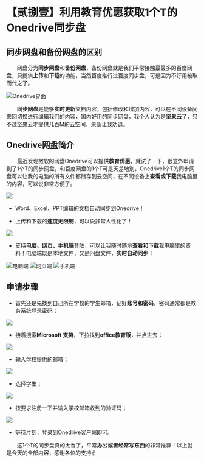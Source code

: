 # 【贰捌壹】利用教育优惠获取1个T的Onedrive同步盘
## 同步网盘和备份网盘的区别

&emsp;&emsp;网盘分为**同步网盘**和**备份网盘**，备份网盘就是我们平常接触最最多的百度网盘，只提供**上传**和**下载**的功能，当然百度推行过百度同步盘，可是因为不好用被取而代之了。

![Onedrive界面](https://files.mdnice.com/user/25819/1741fca8-372a-445d-a0b7-8f7088327876.png)

&emsp;&emsp;**同步网盘**是能够**实时更新**文档内容，包括修改和增加内容，可以在不同设备间来回切换进行编辑我们的内容，国内好用的同步网盘，我个人认为是**坚果云**了，只不过坚果云才提供几百M的云空间，果断让我劝退。

## Onedrive网盘简介
&emsp;&emsp;最近发现微软的网盘Onedrive可以提供**教育优惠**，就试了一下，很意外申请到了1个T的同步网盘，和百度网盘的1个T可是天差地别，Onedrive1个T的同步网盘可以让我的电脑的所有文件都储存到云空间，在不同设备上**查看或下载**我电脑里的内容，可以说非常方便了。

![](https://files.mdnice.com/user/25819/60152899-d695-4f71-9ddd-fdedf337d608.png)

- Word、Excel、PPT编辑的文档自动同步到Onedrive！

- 上传和下载的**速度无限制**，可以说非常人性化了！


![](https://files.mdnice.com/user/25819/822eaeec-00fc-4130-9257-87f5ecbfa240.png)


- 支持**电脑、网页、手机端**登陆，可以让我随时随地**查看和下载**我电脑里的资料！电脑端既是本地文件，又是问盘文件，**实时自动同步！**

![电脑端](https://files.mdnice.com/user/25819/44f5c1a4-f814-41dd-b2a9-1c424a27377c.png)
![网页端](https://files.mdnice.com/user/25819/4bed2fef-5acf-41d1-8aa3-528b6502b8e2.png)
![手机端](https://files.mdnice.com/user/25819/5a670309-0903-4471-a4b9-b2c0e652a4da.jpg)

## 申请步骤

- 首先还是先找到自己所在学校的学生邮箱，记好**账号和密码**，密码通常都是教务系统登录密码；

![](https://files.mdnice.com/user/25819/84bb7f5e-8a67-4f1c-a69f-b5e92f0842f1.png)

- 接着搜索**Microsoft 支持**，下拉找到**office教育版**，并点进去；

![](https://files.mdnice.com/user/25819/5d597794-8683-44d6-9813-17c12bc3c711.png)

- 输入学校提供的邮箱；

![](https://files.mdnice.com/user/25819/d0e5e084-f159-4237-8b0d-1b975ac4df46.jpg)

- 选择学生；

![](https://files.mdnice.com/user/25819/00bdaab6-5f05-4fed-9fde-81fc8db84a65.png)

- 按要求注册一下并输入学校邮箱收到的验证码；

![](https://files.mdnice.com/user/25819/3af6e17e-ff90-4102-88d5-d7952d5dad9e.png)


- 等待片刻，登录到Onedrive客户端即可。

&emsp;&emsp;这1个T的同步盘真的太香了，平常**办公或者经常写东西**的非常推荐！以上就是今天的全部内容，感谢各位的支持✌️





